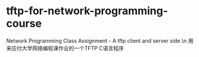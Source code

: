 # tftp-for-network-programming-course
Network Programming Class Assignment - A tftp client and server side.\n
用来应付大学网络编程课作业的一个TFTP C语言程序
